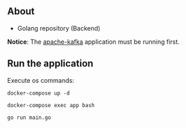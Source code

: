 ## About
- Golang repository (Backend) 

**Notice**: The [apache-kafka](https://github.com/MessiasJunio/real-time-delivery/tree/main/apache-kafka) application must be running first.
## Run the application

Execute os commands:

```
docker-compose up -d

docker-compose exec app bash

go run main.go
```
